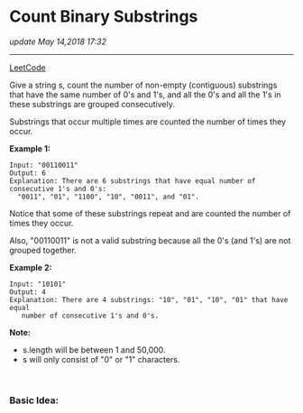 # Count Binary Substrings
_update May 14,2018  17:32_

---
[LeetCode](https://leetcode.com/problems/count-binary-substrings/description/)


Give a string s, count the number of non-empty (contiguous) substrings that have the same number of 0's and 1's, and all the 0's and all the 1's in these substrings are grouped consecutively.

Substrings that occur multiple times are counted the number of times they occur.

**Example 1:**

    Input: "00110011"
    Output: 6
    Explanation: There are 6 substrings that have equal number of consecutive 1's and 0's: 
      "0011", "01", "1100", "10", "0011", and "01".
    
Notice that some of these substrings repeat and are counted the number of times they occur.

Also, "00110011" is not a valid substring because all the 0's (and 1's) are not grouped together.

**Example 2:**

    Input: "10101"
    Output: 4
    Explanation: There are 4 substrings: "10", "01", "10", "01" that have equal 
       number of consecutive 1's and 0's.
       
**Note:**
* s.length will be between 1 and 50,000.
* s will only consist of "0" or "1" characters.

<br>

### Basic Idea:
